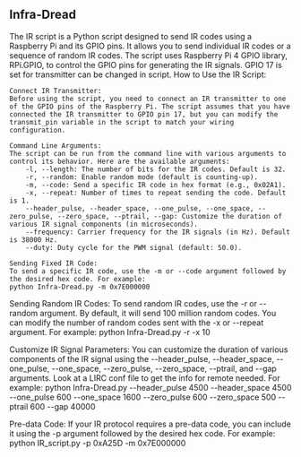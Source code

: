 
##  Infra-Dread                                                             

                                                              

The IR script is a Python script designed to send IR codes using a Raspberry Pi and its GPIO pins. It allows you to send individual IR codes or a sequence of random IR codes. The script uses Raspberry Pi 4 GPIO library, RPi.GPIO, to control the GPIO pins for generating the IR signals.
GPIO 17 is set for transmitter can be changed in script.
How to Use the IR Script:

    Connect IR Transmitter:
    Before using the script, you need to connect an IR transmitter to one of the GPIO pins of the Raspberry Pi. The script assumes that you have connected the IR transmitter to GPIO pin 17, but you can modify the transmit_pin variable in the script to match your wiring configuration.

    Command Line Arguments:
    The script can be run from the command line with various arguments to control its behavior. Here are the available arguments:
        -l, --length: The number of bits for the IR codes. Default is 32.
        -r, --random: Enable random mode (default is counting-up).
        -m, --code: Send a specific IR code in hex format (e.g., 0x02A1).
        -x, --repeat: Number of times to repeat sending the code. Default is 1.
        --header_pulse, --header_space, --one_pulse, --one_space, --zero_pulse, --zero_space, --ptrail, --gap: Customize the duration of various IR signal components (in microseconds).
        --frequency: Carrier frequency for the IR signals (in Hz). Default is 38000 Hz.
        --duty: Duty cycle for the PWM signal (default: 50.0).

    Sending Fixed IR Code:
    To send a specific IR code, use the -m or --code argument followed by the desired hex code. For example:
    python Infra-Dread.py -m 0x7E000000

Sending Random IR Codes:
To send random IR codes, use the -r or --random argument. By default, it will send 100 million random codes. You can modify the number of random codes sent with the -x or --repeat argument. For example:
    python Infra-Dread.py -r -x 10

Customize IR Signal Parameters:
You can customize the duration of various components of the IR signal using the --header_pulse, --header_space, --one_pulse, --one_space, --zero_pulse, --zero_space, --ptrail, and --gap arguments. 
Look at a LIRC conf file to get the info for remote needed. For example:
    python Infra-Dread.py --header_pulse 4500 --header_space 4500 --one_pulse 600 --one_space 1600 --zero_pulse 600 --zero_space 500 --ptrail 600 --gap 40000

Pre-data Code:
If your IR protocol requires a pre-data code, you can include it using the -p argument followed by the desired hex code. For example:
    python IR_script.py -p 0xA25D -m 0x7E000000

